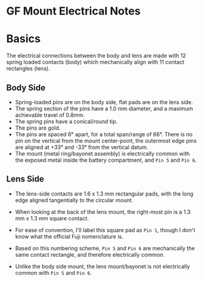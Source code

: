 # GF Mount Electrical Notes

# Basics

The electrical connections between the body and lens are made with 12 spring loaded contacts (body) which mechanically align with 11 contact rectangles (lens).

## Body Side

- Spring-loaded pins are on the body side, flat pads are on the lens side.
- The spring section of the pins have a 1.0 mm diameter, and a maximum achievable travel of 0.8mm.
- The spring pins have a conical/round tip.
- The pins are gold.
- The pins are spaced 6° apart, for a total span/range of 66°. There is no pin on the vertical from the mount center-point, the outermost edge pins are aligned at +33° and -33° from the vertical datum.
- The mount (metal ring/bayonet assembly) is electrically common with the exposed metal inside the battery compartment, and `Pin 5` and `Pin 6`.

## Lens Side

- The lens-side contacts are 1.6 x 1.3 mm rectangular pads, with the long edge aligned tangentially to the circular mount.

- When looking at the back of the lens mount, the right-most pin is a 1.3 mm x 1.3 mm square contact.

- For ease of convention, I'll label this square pad as `Pin 1`, though I don't know what the official Fuji nomenclature is.

- Based on this numbering scheme, `Pin 5` and `Pin 6` are mechanically the same contact rectangle, and therefore electrically common.

- Unlike the body side mount, the lens mount/bayonet is not electrically common with `Pin 5` and `Pin 6`.

  


